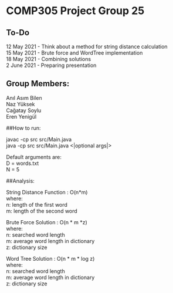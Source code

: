 # COMP305 Project Group 25

## To-Do
12 May 2021 - Think about a method for string distance calculation </br>
15 May 2021 - Brute force and WordTree implementation </br>
18 May 2021 - Combining solutions </br>
2 June 2021 - Preparing presentation

## Group Members:
Anıl Asım Bilen </br>
Naz Yüksek </br>
Cağatay Soylu</br>
Eren Yenigül</br>

##How to run:

javac -cp src src/Main.java </br>
java -cp src src/Main.java <|optional args|>

Default arguments are: <br>
D = words.txt <br>
N = 5

##Analysis:

String Distance Function : O(n*m) <br>
where:<br>
n: length of the first word <br>
m: length of the second word <br>

Brute Force Solution : O(n * m *z) <br>
where:<br>
n: searched word length<br>
m: average word length in dictionary<br>
z: dictionary size

Word Tree Solution : O(n * m * log z)<br>
where:<br>
n: searched word length<br>
m: average word length in dictionary<br>
z: dictionary size
